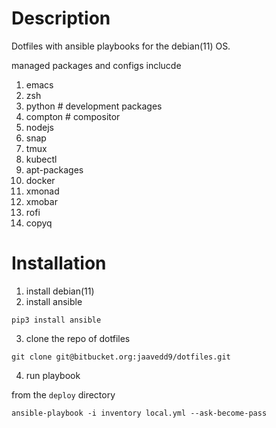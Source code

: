 # Description
Dotfiles with ansible playbooks for the debian(11) OS.

managed packages and configs inclucde
1. emacs
2. zsh
3. python # development packages
4. compton # compositor
5. nodejs
6. snap
7. tmux
8. kubectl
9. apt-packages
10. docker
11. xmonad
12. xmobar
13. rofi
14. copyq


# Installation
1. install debian(11)
2. install ansible
```
pip3 install ansible
```
3. clone the repo of dotfiles
```
git clone git@bitbucket.org:jaavedd9/dotfiles.git
```
4. run playbook

from the `deploy` directory

```
ansible-playbook -i inventory local.yml --ask-become-pass

```
